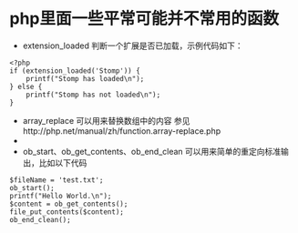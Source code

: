 # php里面一些平常可能并不常用的函数

* extension_loaded
 判断一个扩展是否已加载，示例代码如下：
```
<?php
if (extension_loaded('Stomp')) {
    printf("Stomp has loaded\n");
} else {
    printf("Stomp has not loaded\n");
}
```
* array_replace
  可以用来替换数组中的内容
  参见http://php.net/manual/zh/function.array-replace.php
*
* ob_start、ob_get_contents、ob_end_clean
  可以用来简单的重定向标准输出，比如以下代码
```
$fileName = 'test.txt';
ob_start();
printf("Hello World.\n");
$content = ob_get_contents();
file_put_contents($content);
ob_end_clean();
```

